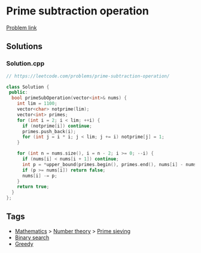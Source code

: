 # Prime subtraction operation

[Problem link](https://leetcode.com/problems/prime-subtraction-operation/)

## Solutions


### Solution.cpp
```cpp
// https://leetcode.com/problems/prime-subtraction-operation/

class Solution {
 public:
  bool primeSubOperation(vector<int>& nums) {
    int lim = 1100;
    vector<char> notprime(lim);
    vector<int> primes;
    for (int i = 2; i < lim; ++i) {
      if (notprime[i]) continue;
      primes.push_back(i);
      for (int j = i * i; j < lim; j += i) notprime[j] = 1;
    }

    for (int n = nums.size(), i = n - 2; i >= 0; --i) {
      if (nums[i] < nums[i + 1]) continue;
      int p = *upper_bound(primes.begin(), primes.end(), nums[i] - nums[i + 1]);
      if (p >= nums[i]) return false;
      nums[i] -= p;
    }
    return true;
  }
};
```
## Tags

* [Mathematics](/Collections/mathematics.md#mathematics) > [Number theory](/Collections/mathematics.md#number-theory) > [Prime sieving](/Collections/mathematics.md#prime-sieving)
* [Binary search](/Collections/binary-search.md#binary-search)
* [Greedy](/Collections/greedy.md#greedy)
